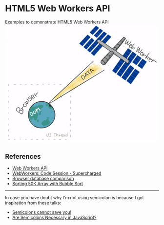 # HTML5 Web Workers API

Examples to demonstrate HTML5 Web Workers API
![webworker explained](assets/webworker-explained.png)

## References

- [Web Workers API](https://developer.mozilla.org/en-US/docs/Web/API/Web_Workers_API/Using_web_workers)
- [WebWorkers: Code Session - Supercharged](https://www.youtube.com/watch?v=X57mh8tKkgE)
- [Browser database comparison](http://nolanlawson.github.io/database-comparison/)
- [Sorting 50K Array with Bubble Sort](http://afshinm.github.io/50k/)

---
In case you have doubt why I'm not using semicolon is because I got inspiration from these talks:

- [Semicolons cannot save you!](https://www.youtube.com/watch?v=Qlr-FGbhKaI)
- [Are Semicolons Necessary in JavaScript?](https://www.youtube.com/watch?v=gsfbh17Ax9I)
